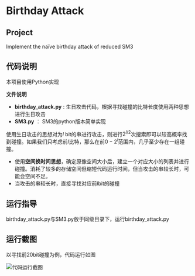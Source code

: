 # Birthday Attack

## Project
Implement the naïve birthday attack of reduced SM3

## 代码说明
本项目使用Python实现


**文件说明**
- **birthday_attack.py** : 生日攻击代码，根据寻找碰撞的比特长度使用两种思想进行生日攻击
- **SM3.py** ： SM3的python版本简单实现

使用生日攻击的思想对为$l$ bit的串进行攻击，则进行$2^{l/2}$次搜索即可以较高概率找到碰撞。如果我们只考虑前$l$比特，那么在前$0-2^l$范围内，几乎至少存在一组碰撞。


- 使用**空间换时间思想**，确定原像空间大小后，建立一个对应大小的列表并进行碰撞。消耗了较多的存储空间但缩短代码运行时间，但当攻击的串较长时，可能会空间不足。
- 当攻击的串较长时，直接寻找对应前$l$bit的碰撞

## 运行指导
birthday_attack.py与SM3.py放于同级目录下，运行birthday_attack.py

## 运行截图
以寻找前20bit碰撞为例，代码运行如图

![代码运行截图](https://github.com/wzd12138/Cyberspace-Security-Innovation-and-Entrepreneurship-Practice-Course/blob/main/image/birthday_attack/birthday_attack.png)